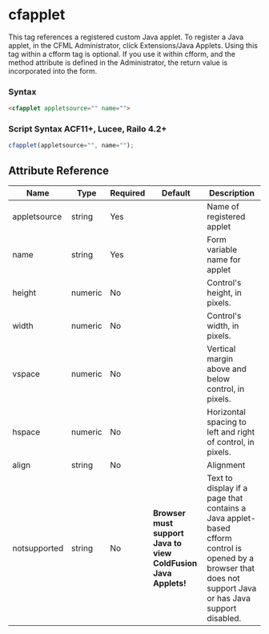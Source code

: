# cfapplet

This tag references a registered custom Java applet. To
 register a Java applet, in the CFML Administrator, click
 Extensions/Java Applets.
 Using this tag within a cfform tag is optional. If you use it
 within cfform, and the method attribute is defined in the
 Administrator, the return value is incorporated into the
 form.

### Syntax

```html
<cfapplet appletsource="" name="">
```

### Script Syntax ACF11+, Lucee, Railo 4.2+

```javascript
cfapplet(appletsource="", name="");
```

## Attribute Reference

| Name | Type | Required | Default | Description |
| --- | --- | --- | --- | --- |
| appletsource | string | Yes |  | Name of registered applet |
| name | string | Yes |  | Form variable name for applet |
| height | numeric | No |  | Control's height, in pixels. |
| width | numeric | No |  | Control's width, in pixels. |
| vspace | numeric | No |  | Vertical margin above and below control, in pixels. |
| hspace | numeric | No |  | Horizontal spacing to left and right of control, in pixels. |
| align | string | No |  | Alignment |
| notsupported | string | No | <b>Browser must support Java to <br>view ColdFusion Java Applets!</b> | Text to display if a page that contains a Java applet-based<br /> cfform control is opened by a browser that does not<br /> support Java or has Java support disabled. |
